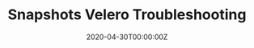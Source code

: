 ---
date: "2020-04-30T00:00:00Z"
lastmod: "2020-04-30T00:00:00Z"
title: "Snapshots Velero Troubleshooting"
weight: "2"
redirect: "https://velero.io/docs/main/troubleshooting/"
isHidden: true
---